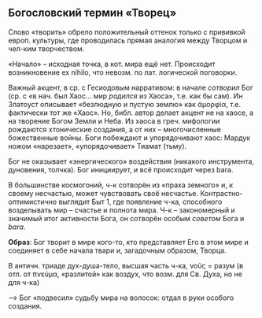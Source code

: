 ## Богословский термин «Творец»
Слово «творить» обрело положительный оттенок только с прививкой европ. культуры, где проводилась прямая аналогия между Творцом и чел-ким творчеством.

«Начало» – исходная точка, в кот. мира ещё нет.
Происходит возникновение ex nihilo, что невозм. по лат. логической поговорки.

Важный акцент, в ср. с Гесиодовым нарративом: в начале _сотворил_ Бог (ср. с «в нач. был Хаос... мир _родился_ из Хаоса», т.е. как бы сам).
Ин Златоуст описывает «безлюдную и пустую землю» как άμορφία, т.е. фактически тот же «Хаос».
Но, библ. автор делает акцент не на хаосе, а на творение Богом Земли и Неба.
Из хаоса в греч. мифологии рождаются хтонические создания, а от них – многочисленные божественные войны.
Боги побеждают и упорядочивают хаос: Мардук ножом «нарезает», «упорядочивает» Тиамат (тьму).

Бог не оказывает «энергического» воздействия (никакого инструмента, дуновения, толчка).
Бог инициирует, и всё происходит через bara.

В большинстве космогоний, ч-к сотворён из «праха земного» и, к своему несчастью, может чувствовать своё несчастье.
Контрастно-оптимистично выглядит Быт 1, где появление ч-ка, способного возделывать мир – счастье и полнота мира.
Ч-к – закономерный и значимый итог активности Бога, он сотворён особым _советом_ Бога и _bara_.

**Образ**:
Бог творит в мире кого-то, кто представляет Его в этом мире и соединяет в себе начала твари и, загадочным образом, Творца.

В античн. триаде дух-душа-тело, высшая часть ч-ка, νοῦς = разум (в отл. от πνεύμα, «разлитой» как воздух, что возм. для Св. Духа, но не для ч-ка)

-->
Бог «подвесил» судьбу мира на волосок: отдал в руки особого создания.

